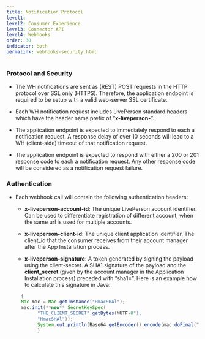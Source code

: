 ```yaml
---
title: Notification Protocol
level1:
level2: Consumer Experience
level3: Connector API
level4: Webhooks
order: 30
indicator: both
permalink: webhooks-security.html
---
```


### Protocol and Security

* The WH notifications are sent as (REST) POST requests in the HTTP protocol over SSL only (HTTPS). Therefore, the application endpoint is required to be setup with a valid web-server SSL certificate.

* Each WH notification request includes LivePerson standard headers which have the header name prefix of “**x-liveperson-**”.  

* The application endpoint is expected to immediately respond to each a notification request. A response delay of over 10 seconds will lead to a WH (client-side) timeout of that notification request.

* The application endpoint is expected to respond with either a 200 or 201 response code to each a notification request. Any other response code will be considered as a notification request failure.

### Authentication

* Each webhook call will contain the following authentication headers:

  * **x-liveperson-account-id**: The unique LivePerson account identifier. Can be used to differentiate registration of different account, when the same url is used for multiple accounts.

  * **x-liveperson-client-id**: The unique client application identifier. The client_id that the consumer receives from their account manager after the App Installation process.

  * **x-liveperson-signature**: A token generated by signing the payload using the client-secret. A SHA1 signature of the payload and the **client_secret** (given by the account manager in the Application Installation process) preceded with “sha1=”. Here is an example how to calculate this signature in Java:

  ```java
    {
    Mac mac = Mac.getInstance("HmacSHAl"); 
    mac.init(**new** SecretKeySpec(
          "THE_CLIENT_SECRET".getBytes(MUTF-8"),
          "HmacSHAl"));
          System.out.println(Base64.getEncoder().encode(mac.doFinal("message payload".getBytes(“UTF-8“))))
          }
  ```

